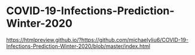 # COVID-19-Infections-Prediction-Winter-2020
https://htmlpreview.github.io/?https://github.com/michaelyliu6/COVID-19-Infections-Prediction-Winter-2020/blob/master/index.html
